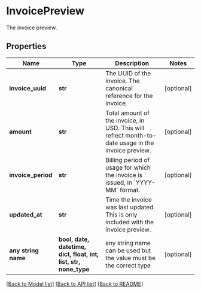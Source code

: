 # InvoicePreview

The invoice preview.

## Properties
Name | Type | Description | Notes
------------ | ------------- | ------------- | -------------
**invoice_uuid** | **str** | The UUID of the invoice. The canonical reference for the invoice. | [optional] 
**amount** | **str** | Total amount of the invoice, in USD.  This will reflect month-to-date usage in the invoice preview. | [optional] 
**invoice_period** | **str** | Billing period of usage for which the invoice is issued, in &#x60;YYYY-MM&#x60;  format. | [optional] 
**updated_at** | **str** | Time the invoice was last updated.  This is only included with the invoice preview. | [optional] 
**any string name** | **bool, date, datetime, dict, float, int, list, str, none_type** | any string name can be used but the value must be the correct type | [optional]

[[Back to Model list]](../README.md#documentation-for-models) [[Back to API list]](../README.md#documentation-for-api-endpoints) [[Back to README]](../README.md)


